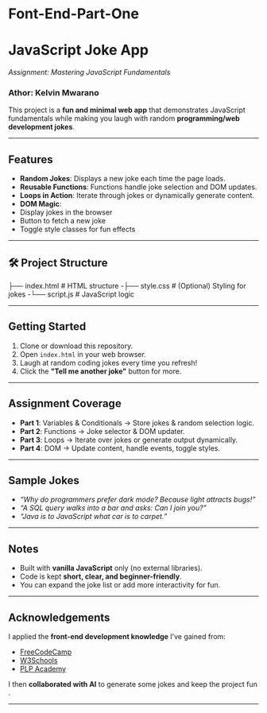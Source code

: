 ﻿# Font-End-Part-One
#  JavaScript Joke App
*Assignment: Mastering JavaScript Fundamentals*  
### Athor: Kelvin Mwarano

This project is a **fun and minimal web app** that demonstrates JavaScript fundamentals while making you laugh with random **programming/web development jokes**.  

---

##  Features
-  **Random Jokes**: Displays a new joke each time the page loads.  
-  **Reusable Functions**: Functions handle joke selection and DOM updates.  
-  **Loops in Action**: Iterate through jokes or dynamically generate content.  
-  **DOM Magic**:  
  - Display jokes in the browser  
  - Button to fetch a new joke  
  - Toggle style classes for fun effects  

---

## 🛠 Project Structure
├── index.html # HTML structure
-├── style.css # (Optional) Styling for jokes
-└── script.js # JavaScript logic

---

## Getting Started
1. Clone or download this repository.  
2. Open `index.html` in your web browser.  
3. Laugh at random coding jokes every time you refresh!  
4. Click the **"Tell me another joke"** button for more.  

---

## Assignment Coverage
- **Part 1**: Variables & Conditionals → Store jokes & random selection logic.  
- **Part 2**: Functions → Joke selector & DOM updater.  
- **Part 3**: Loops → Iterate over jokes or generate output dynamically.  
- **Part 4**: DOM → Update content, handle events, toggle styles.  

---

##  Sample Jokes
- *“Why do programmers prefer dark mode? Because light attracts bugs!”*  
- *“A SQL query walks into a bar and asks: Can I join you?”*  
- *“Java is to JavaScript what car is to carpet.”*  

---

## Notes
- Built with **vanilla JavaScript** only (no external libraries).  
- Code is kept **short, clear, and beginner-friendly**.  
- You can expand the joke list or add more interactivity for fun.  

---

## Acknowledgements
I applied the **front-end development knowledge** I’ve gained from:  
- [FreeCodeCamp](https://www.freecodecamp.org/)  
- [W3Schools](https://www.w3schools.com/)  
- [PLP Academy](https://powerlearnproject.org/)  

I then **collaborated with AI** to generate some jokes and keep the project fun .  

---




